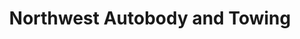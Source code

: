 ---
title: "Northwest Autobody and Towing"
url: /sandpoint/northwest-autobody-and-towing/
shop: car repair
---